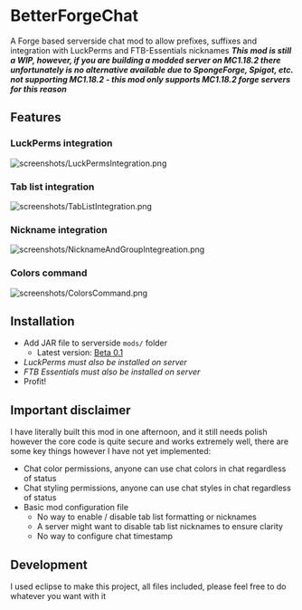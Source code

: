 # BetterForgeChat
A Forge based serverside chat mod to allow prefixes, suffixes and integration with LuckPerms and FTB-Essentials nicknames
***This mod is still a WIP, however, if you are building a modded server on MC1.18.2 there unfortunately is no alternative available due to SpongeForge, Spigot, etc. not supporting MC1.18.2 - this mod only supports MC1.18.2 forge servers for this reason***

## Features
### LuckPerms integration
![screenshots/LuckPermsIntegration.png](https://github.com/abc123me/BetterForgeChat/raw/main/screenshots/LuckPermsIntegration.png)
### Tab list integration
![screenshots/TabListIntegration.png](https://github.com/abc123me/BetterForgeChat/raw/main/screenshots/TabListIntegration.png)
### Nickname integration
![screenshots/NicknameAndGroupIntegreation.png](https://github.com/abc123me/BetterForgeChat/raw/main/screenshots/NicknameAndGroupIntegreation.png)
### Colors command
![screenshots/ColorsCommand.png](https://github.com/abc123me/BetterForgeChat/raw/main/screenshots/ColorsCommand.png)

## Installation
- Add JAR file to serverside `mods/` folder
  - Latest version: [Beta 0.1](https://github.com/abc123me/BetterForgeChat/releases/tag/MC1.18.2)
- *LuckPerms must also be installed on server*
- *FTB Essentials must also be installed on server*
- Profit!

## Important disclaimer
I have literally built this mod in one afternoon, and it still needs polish however the core code is quite secure and works extremely well, there are some key things however I have not yet implemented:
- Chat color permissions, anyone can use chat colors in chat regardless of status 
- Chat styling permissions, anyone can use chat styles in chat regardless of status 
- Basic mod configuration file
  - No way to enable / disable tab list formatting or nicknames
  - A server might want to disable tab list nicknames to ensure clarity
  - No way to configure chat timestamp

## Development
I used eclipse to make this project, all files included, please feel free to do whatever you want with it

